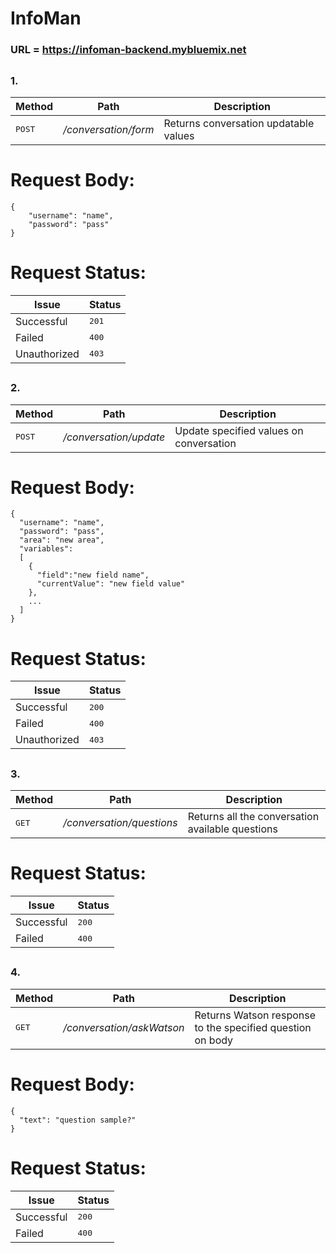# InfoMan
### URL = https://infoman-backend.mybluemix.net
##
### 1. 
Method          | Path              | Description 
--------------- | ------------------| -----------
<kbd>POST</kbd> | */conversation/form*| Returns conversation updatable values
# Request Body:
```
{
	"username": "name",
	"password": "pass"
}
```
# Request Status:
Issue    | Status
-------- | ---
Successful| <kbd>201</kbd>
Failed    | <kbd>400</kbd>
Unauthorized | <kbd>403</kbd>
##
### 2. 
Method          | Path              | Description 
--------------- | ------------------| -----------
<kbd>POST</kbd> | */conversation/update*| Update specified values on conversation
# Request Body:
```
{
  "username": "name",
  "password": "pass",
  "area": "new area",
  "variables": 
  [
    { 
      "field":"new field name",
      "currentValue": "new field value"
    },
    ...
  ]
}
```
# Request Status:
Issue    | Status
-------- | ---
Successful| <kbd>200</kbd>
Failed    | <kbd>400</kbd>
Unauthorized | <kbd>403</kbd>
##
### 3.
Method          | Path              | Description 
--------------- | ------------------| -----------
<kbd>GET</kbd> | */conversation/questions*| Returns all the conversation available questions
# Request Status:
Issue    | Status
-------- | ---
Successful| <kbd>200</kbd>
Failed    | <kbd>400</kbd>
##
### 4.
Method          | Path              | Description 
--------------- | ------------------| -----------
<kbd>GET</kbd> | */conversation/askWatson*| Returns Watson response to the specified question on body
# Request Body:
```
{
  "text": "question sample?"
}
```
# Request Status:
Issue    | Status
-------- | ---
Successful| <kbd>200</kbd>
Failed    | <kbd>400</kbd>
##
